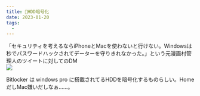 ```yaml
---
title: 📝HDD暗号化
date: 2023-01-20
tags:
  - 
---
```


「セキュリティを考えるならiPhoneとMacを使わないと行けない。Windowsは秒でパスワードハックされてデーターを守りきれなかった。」という元漫画村管理人のツイートに対してのDM  
![](https://pbs.twimg.com/media/FmzFL06aUAAcKwV?format=png&name=large)  

Bitlocker は windows pro に搭載されてるHDDを暗号化するものらしい。HomeだしMac嫌いだしなぁ……。  